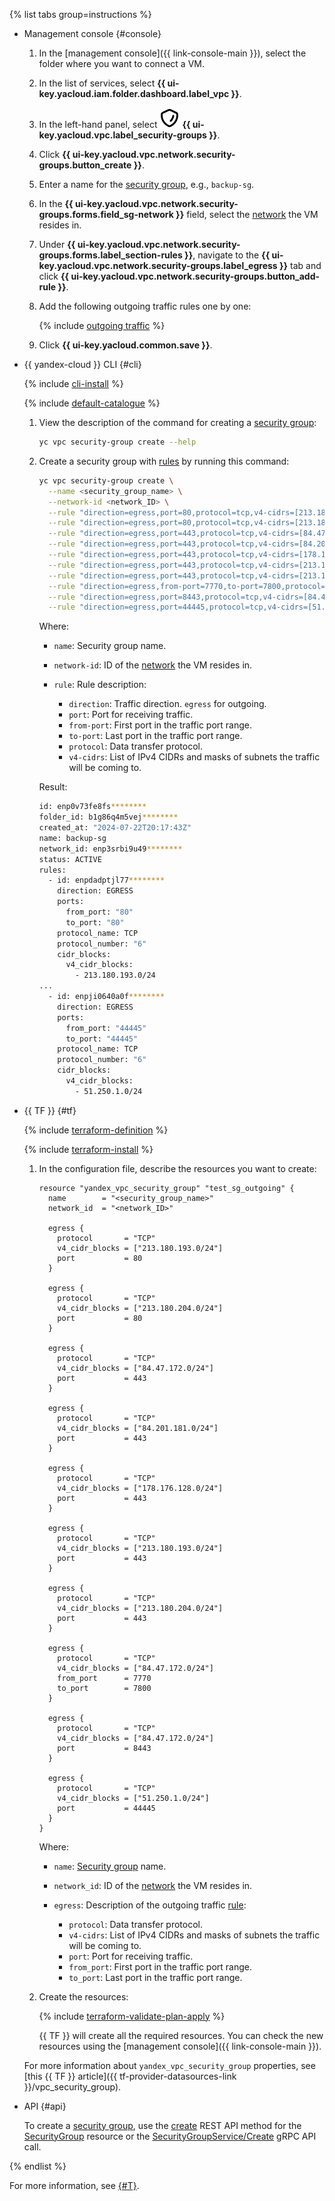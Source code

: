 {% list tabs group=instructions %}

- Management console {#console}

  1. In the [management console]({{ link-console-main }}), select the folder where you want to connect a VM.
  1. In the list of services, select **{{ ui-key.yacloud.iam.folder.dashboard.label_vpc }}**.
  1. In the left-hand panel, select ![image](../../../_assets/console-icons/shield.svg) **{{ ui-key.yacloud.vpc.label_security-groups }}**.
  1. Click **{{ ui-key.yacloud.vpc.network.security-groups.button_create }}**.
  1. Enter a name for the [security group](../../../vpc/concepts/security-groups.md), e.g., `backup-sg`.
  1. In the **{{ ui-key.yacloud.vpc.network.security-groups.forms.field_sg-network }}** field, select the [network](../../../vpc/concepts/network.md) the VM resides in.
  1. Under **{{ ui-key.yacloud.vpc.network.security-groups.forms.label_section-rules }}**, navigate to the **{{ ui-key.yacloud.vpc.network.security-groups.label_egress }}** tab and click **{{ ui-key.yacloud.vpc.network.security-groups.button_add-rule }}**.
  1. Add the following outgoing traffic rules one by one:

      {% include [outgoing traffic](../outgoing-rules.md) %}

  1. Click **{{ ui-key.yacloud.common.save }}**.

- {{ yandex-cloud }} CLI {#cli}

  {% include [cli-install](../../cli-install.md) %}

  {% include [default-catalogue](../../default-catalogue.md) %}

  1. View the description of the command for creating a [security group](../../../vpc/concepts/security-groups.md):

      ```bash
      yc vpc security-group create --help
      ```

  1. Create a security group with [rules](../../../vpc/concepts/network.md#security-groups-rules) by running this command:

      ```bash
      yc vpc security-group create \
        --name <security_group_name> \
        --network-id <network_ID> \
        --rule "direction=egress,port=80,protocol=tcp,v4-cidrs=[213.180.193.0/24]" \
        --rule "direction=egress,port=80,protocol=tcp,v4-cidrs=[213.180.204.0/24]" \
        --rule "direction=egress,port=443,protocol=tcp,v4-cidrs=[84.47.172.0/24]" \
        --rule "direction=egress,port=443,protocol=tcp,v4-cidrs=[84.201.181.0/24]" \
        --rule "direction=egress,port=443,protocol=tcp,v4-cidrs=[178.176.128.0/24]" \
        --rule "direction=egress,port=443,protocol=tcp,v4-cidrs=[213.180.193.0/24]" \
        --rule "direction=egress,port=443,protocol=tcp,v4-cidrs=[213.180.204.0/24]" \
        --rule "direction=egress,from-port=7770,to-port=7800,protocol=tcp,v4-cidrs=[84.47.172.0/24]" \
        --rule "direction=egress,port=8443,protocol=tcp,v4-cidrs=[84.47.172.0/24]" \
        --rule "direction=egress,port=44445,protocol=tcp,v4-cidrs=[51.250.1.0/24]"
      ```

      Where:

      * `name`: Security group name.
      * `network-id`: ID of the [network](../../../vpc/concepts/network.md) the VM resides in.
      * `rule`: Rule description:

          * `direction`: Traffic direction. `egress` for outgoing.
          * `port`: Port for receiving traffic.
          * `from-port`: First port in the traffic port range.
          * `to-port`: Last port in the traffic port range.
          * `protocol`: Data transfer protocol.
          * `v4-cidrs`: List of IPv4 CIDRs and masks of subnets the traffic will be coming to.

      Result:

      ```bash
      id: enp0v73fe8fs********
      folder_id: b1g86q4m5vej********
      created_at: "2024-07-22T20:17:43Z"
      name: backup-sg
      network_id: enp3srbi9u49********
      status: ACTIVE
      rules:
        - id: enpdadptjl77********
          direction: EGRESS
          ports:
            from_port: "80"
            to_port: "80"
          protocol_name: TCP
          protocol_number: "6"
          cidr_blocks:
            v4_cidr_blocks:
              - 213.180.193.0/24
      ...
        - id: enpji0640a0f********
          direction: EGRESS
          ports:
            from_port: "44445"
            to_port: "44445"
          protocol_name: TCP
          protocol_number: "6"
          cidr_blocks:
            v4_cidr_blocks:
              - 51.250.1.0/24
      ```

- {{ TF }} {#tf}

  {% include [terraform-definition](../../../_tutorials/_tutorials_includes/terraform-definition.md) %}

  {% include [terraform-install](../../terraform-install.md) %}

  1. In the configuration file, describe the resources you want to create:

      ```hcl
      resource "yandex_vpc_security_group" "test_sg_outgoing" {
        name        = "<security_group_name>"
        network_id  = "<network_ID>"

        egress {
          protocol       = "TCP"
          v4_cidr_blocks = ["213.180.193.0/24"]
          port           = 80
        }

        egress {
          protocol       = "TCP"
          v4_cidr_blocks = ["213.180.204.0/24"]
          port           = 80
        }

        egress {
          protocol       = "TCP"
          v4_cidr_blocks = ["84.47.172.0/24"]
          port           = 443
        }

        egress {
          protocol       = "TCP"
          v4_cidr_blocks = ["84.201.181.0/24"]
          port           = 443
        }

        egress {
          protocol       = "TCP"
          v4_cidr_blocks = ["178.176.128.0/24"]
          port           = 443
        }

        egress {
          protocol       = "TCP"
          v4_cidr_blocks = ["213.180.193.0/24"]
          port           = 443
        }

        egress {
          protocol       = "TCP"
          v4_cidr_blocks = ["213.180.204.0/24"]
          port           = 443
        }

        egress {
          protocol       = "TCP"
          v4_cidr_blocks = ["84.47.172.0/24"]
          from_port      = 7770
          to_port        = 7800
        }

        egress {
          protocol       = "TCP"
          v4_cidr_blocks = ["84.47.172.0/24"]
          port           = 8443
        }

        egress {
          protocol       = "TCP"
          v4_cidr_blocks = ["51.250.1.0/24"]
          port           = 44445
        }
      }
      ```

      Where:

      * `name`: [Security group](../../../vpc/concepts/security-groups.md) name.
      * `network_id`: ID of the [network](../../../vpc/concepts/network.md) the VM resides in.
      * `egress`: Description of the outgoing traffic [rule](../../../vpc/concepts/network.md#security-groups-rules):

          * `protocol`: Data transfer protocol.
          * `v4-cidrs`: List of IPv4 CIDRs and masks of subnets the traffic will be coming to.
          * `port`: Port for receiving traffic.
          * `from_port`: First port in the traffic port range.
          * `to_port`: Last port in the traffic port range.

  1. Create the resources:

      {% include [terraform-validate-plan-apply](../../../_tutorials/_tutorials_includes/terraform-validate-plan-apply.md) %}

      {{ TF }} will create all the required resources. You can check the new resources using the [management console]({{ link-console-main }}).

    For more information about `yandex_vpc_security_group` properties, see [this {{ TF }} article]({{ tf-provider-datasources-link }}/vpc_security_group).

- API {#api}

  To create a [security group](../../../vpc/concepts/security-groups.md), use the [create](../../../vpc/api-ref/SecurityGroup/create.md) REST API method for the [SecurityGroup](../../../vpc/api-ref/SecurityGroup/index.md) resource or the [SecurityGroupService/Create](../../../vpc/api-ref/grpc/SecurityGroup/create.md) gRPC API call.

{% endlist %}

For more information, see [{#T}](../../../vpc/operations/security-group-create.md).